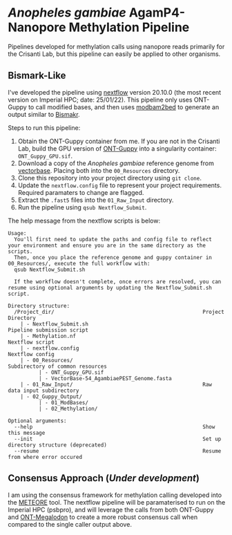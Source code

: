 # *Anopheles gambiae* AgamP4-Nanopore Methylation Pipeline
Pipelines developed for methylation calls using nanopore reads primarily for the Crisanti Lab, but this pipeline can easily be applied to other organisms. 

## Bismark-Like 
I've developed the pipeline using [nextflow](https://www.nextflow.io/) version 20.10.0 (the most recent version on Imperial HPC; date: 25/01/22). This pipeline only uses ONT-Guppy to call modified bases, and then uses [modbam2bed](https://github.com/epi2me-labs/modbam2bed) to generate an output similar to [Bismakr](https://www.bioinformatics.babraham.ac.uk/projects/bismark/). 

Steps to run this pipeline:

  1. Obtain the ONT-Guppy container from me. If you are not in the Crisanti Lab, build the GPU version of [ONT-Guppy](https://community.nanoporetech.com/protocols/Guppy-protocol/v/gpb_2003_v1_revab_14dec2018/linux-guppy) into a singularity container: `ONT_Guppy_GPU.sif`.
  2. Download a copy of the *Anopheles gambiae* reference genome from [vectorbase](https://vectorbase.org/vectorbase/app/record/dataset/DS_2251b21396#description). Placing both into the `00_Resources` directory.
  3. Clone this repository into your project directory using `git clone`.
  4. Update the `nextflow.config` file to represent your project requirements. Required paramaters to change are flagged.
  5. Extract the `.fast5` files into the `01_Raw_Input` directory.
  6. Run the pipeline using `qsub Nextflow_Submit`. 

The help message from the nextflow scripts is below:
```
Usage:
  You'll first need to update the paths and config file to reflect your environment and ensure you are in the same directory as the scripts.
  Then, once you place the reference genome and guppy container in 00_Resources/, execute the full workflow with:
  qsub Nextflow_Submit.sh
  
  If the workflow doesn't complete, once errors are resolved, you can resume using optional arguments by updating the Nextflow_Submit.sh script.
  
Directory structure:
  /Project_dir/                                                Project Directory
    | - Nextflow_Submit.sh                                     Pipeline submission script
    | - Methylation.nf                                         Nextflow script
    | - nextflow.config                                        Nextflow config
    | - 00_Resources/                                          Subdirectory of common resources
          | - ONT_Guppy_GPU.sif
          | - VectorBase-54_AgambiaePEST_Genome.fasta
    | - 01_Raw_Input/                                          Raw data input subdirectory
    | - 02_Guppy_Output/                                       
          | - 01_ModBases/
          | - 02_Methylation/
  
Optional arguments:
  --help                                                       Show this message
  --init                                                       Set up directory structure (deprecated)
  --resume                                                     Resume from where error occured
```

## Consensus Approach (*Under development*)
I am using the consensus framework for methylation calling developed into the [METEORE](https://github.com/comprna/METEORE) tool. The nextflow pipeline will be paramaterised to run on the Imperial HPC (psbpro), and will leverage the calls from both ONT-Guppy and [ONT-Megalodon](https://github.com/nanoporetech/megalodon) to create a more robust consensus call when compared to the single caller output above.
